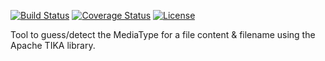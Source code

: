 [![Build Status](https://travis-ci.com/mP1/walkingkooka-net-header-apache-tika.svg?branch=master)](https://travis-ci.com/mP1/walkingkooka-net-header-apache-tika.svg?branch=master)
[![Coverage Status](https://coveralls.io/repos/github/mP1/walkingkooka-net-header-apache-tika/badge.svg?branch=master)](https://coveralls.io/repos/github/mP1/walkingkooka-net-header-apache-tika?branch=master)
[![License](https://img.shields.io/badge/License-Apache%202.0-blue.svg)](https://opensource.org/licenses/Apache-2.0)

Tool to guess/detect the MediaType for a file content & filename using the Apache TIKA library. 
